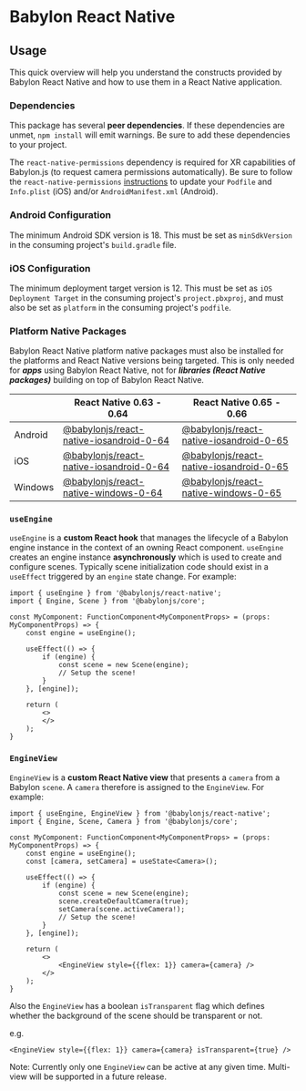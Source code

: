 # Babylon React Native

## Usage

This quick overview will help you understand the constructs provided by Babylon React Native and how to use them in a React Native application.

### Dependencies

This package has several **peer dependencies**. If these dependencies are unmet, `npm install` will emit warnings. Be sure to add these dependencies to your project.

The `react-native-permissions` dependency is required for XR capabilities of Babylon.js (to request camera permissions automatically). Be sure to follow the `react-native-permissions` [instructions](https://github.com/react-native-community/react-native-permissions#setup) to update your `Podfile` and `Info.plist` (iOS) and/or `AndroidManifest.xml` (Android).

### Android Configuration

The minimum Android SDK version is 18. This must be set as `minSdkVersion` in the consuming project's `build.gradle` file.

### iOS Configuration

The minimum deployment target version is 12. This must be set as `iOS Deployment Target` in the consuming project's `project.pbxproj`, and must also be set as `platform` in the consuming project's `podfile`.

### Platform Native Packages

Babylon React Native platform native packages must also be installed for the platforms and React Native versions being targeted. This is only needed for ***apps*** using Babylon React Native, not for ***libraries (React Native packages)*** building on top of Babylon React Native.

|         | React Native 0.63 - 0.64                                                                                         | React Native 0.65 - 0.66                                                                                         |
| ------- | ---------------------------------------------------------------------------------------------------------------- | ---------------------------------------------------------------------------------------------------------------- |
| Android | [@babylonjs/react-native-iosandroid-0-64](https://www.npmjs.com/package/@babylonjs/react-native-iosandroid-0-64) | [@babylonjs/react-native-iosandroid-0-65](https://www.npmjs.com/package/@babylonjs/react-native-iosandroid-0-65) |
| iOS     | [@babylonjs/react-native-iosandroid-0-64](https://www.npmjs.com/package/@babylonjs/react-native-iosandroid-0-64) | [@babylonjs/react-native-iosandroid-0-65](https://www.npmjs.com/package/@babylonjs/react-native-iosandroid-0-65) |
| Windows | [@babylonjs/react-native-windows-0-64](https://www.npmjs.com/package/@babylonjs/react-native-windows-0-64)       | [@babylonjs/react-native-windows-0-65](https://www.npmjs.com/package/@babylonjs/react-native-windows-0-65)       |

### `useEngine`

`useEngine` is a **custom React hook** that manages the lifecycle of a Babylon engine instance in the context of an owning React component. `useEngine` creates an engine instance **asynchronously** which is used to create and configure scenes. Typically scene initialization code should exist in a `useEffect` triggered by an `engine` state change. For example:

```tsx
import { useEngine } from '@babylonjs/react-native';
import { Engine, Scene } from '@babylonjs/core';

const MyComponent: FunctionComponent<MyComponentProps> = (props: MyComponentProps) => {
    const engine = useEngine();

    useEffect(() => {
        if (engine) {
            const scene = new Scene(engine);
            // Setup the scene!
        }
    }, [engine]);

    return (
        <>
        </>
    );
}
```

### `EngineView`

`EngineView` is a **custom React Native view** that presents a `camera` from a Babylon `scene`. A `camera` therefore is assigned to the `EngineView`. For example:

```tsx
import { useEngine, EngineView } from '@babylonjs/react-native';
import { Engine, Scene, Camera } from '@babylonjs/core';

const MyComponent: FunctionComponent<MyComponentProps> = (props: MyComponentProps) => {
    const engine = useEngine();
    const [camera, setCamera] = useState<Camera>();

    useEffect(() => {
        if (engine) {
            const scene = new Scene(engine);
            scene.createDefaultCamera(true);
            setCamera(scene.activeCamera!);
            // Setup the scene!
        }
    }, [engine]);

    return (
        <>
            <EngineView style={{flex: 1}} camera={camera} />
        </>
    );
}
```

Also the `EngineView` has a boolean `isTransparent` flag which defines whether the background of the scene should be transparent or not.

e.g.

```tsx
<EngineView style={{flex: 1}} camera={camera} isTransparent={true} />
```

Note: Currently only one `EngineView` can be active at any given time. Multi-view will be supported in a future release.
